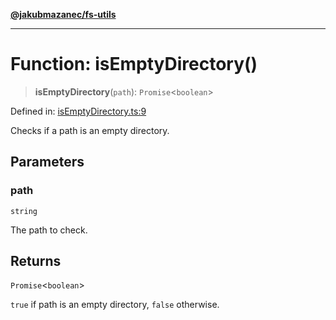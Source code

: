 [**@jakubmazanec/fs-utils**](../README.md)

---

# Function: isEmptyDirectory()

> **isEmptyDirectory**(`path`): `Promise`\<`boolean`\>

Defined in:
[isEmptyDirectory.ts:9](https://github.com/jakubmazanec/tools/blob/d8ee2855cc8c253cbcc5c4d49e7356ff8450cbde/packages/fs-utils/source/isEmptyDirectory.ts#L9)

Checks if a path is an empty directory.

## Parameters

### path

`string`

The path to check.

## Returns

`Promise`\<`boolean`\>

`true` if path is an empty directory, `false` otherwise.
